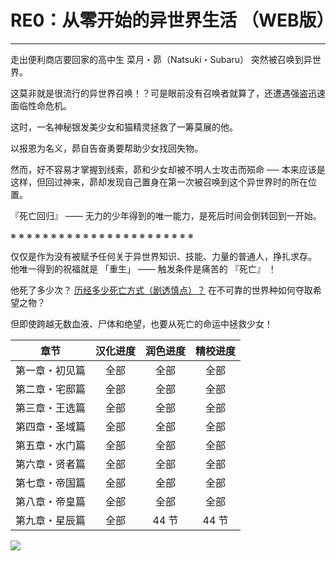 # RE0：从零开始的异世界生活 （WEB版）

------

走出便利商店要回家的高中生 菜月・昴（Natsuki・Subaru） 突然被召唤到异世界。

这莫非就是很流行的异世界召唤！？可是眼前没有召唤者就算了，还遭遇强盗迅速面临性命危机。

这时，一名神秘银发美少女和猫精灵拯救了一筹莫展的他。

以报恩为名义，昴自告奋勇要帮助少女找回失物。

然而，好不容易才掌握到线索，昴和少女却被不明人士攻击而殒命 ── 本来应该是这样，但回过神来，昴却发现自己置身在第一次被召唤到这个异世界时的所在位置。

『死亡回归』 —— 无力的少年得到的唯一能力，是死后时间会倒转回到一开始。

※ ※ ※ ※ ※ ※ ※ ※ ※ ※ ※ ※ ※ ※ ※ ※ ※ ※ ※ ※ ※ ※ ※

仅仅是作为没有被赋予任何关于异世界知识、技能、力量的普通人，挣扎求存。 他唯一得到的祝福就是 「重生」 —— 触发条件是痛苦的 『死亡』 ！

他死了多少次？ <a href="/res/imgs/index/486-death.jpg" target="_blank">历经多少死亡方式（剧透慎点）？</a> 在不可靠的世界种如何夺取希望之物？

但即使跨越无数血液、尸体和绝望，也要从死亡的命运中拯救少女！

| 章节 | 汉化进度 | 润色进度 | 精校进度 |
|:---:|:---:|:---:|:---:|
| 第一章・初见篇 | 全部 | 全部 | 全部 |
| 第二章・宅邸篇 | 全部 | 全部 | 全部 |
| 第三章・王选篇 | 全部 | 全部 | 全部 |
| 第四章・圣域篇 | 全部 | 全部 | 全部 |
| 第五章・水门篇 | 全部 | 全部 | 全部 |
| 第六章・贤者篇 | 全部 | 全部 | 全部 |
| 第七章・帝国篇 | 全部 | 全部 | 全部 |
| 第八章・帝皇篇 | 全部 | 全部 | 全部 |
| 第九章・星辰篇 | 全部 | 44 节 | 44 节 |

![](/res/imgs/index/01.png)
